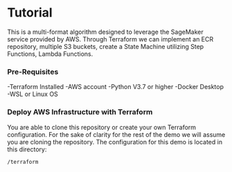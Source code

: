 # Tutorial

This is a multi-format algorithm designed to leverage the SageMaker service provided by AWS. Through Terraform we can implement an ECR repository, multiple S3 buckets, create a State Machine utilizing Step Functions, Lambda Functions. 

### Pre-Requisites

-Terraform Installed
-AWS account
-Python V3.7 or higher
-Docker Desktop
-WSL or Linux OS

### Deploy AWS Infrastructure with Terraform
You are able to clone this repository or create your own Terraform configuration. For the sake of clarity for the rest of the demo we will assume you are cloning the repository. The configuration for this demo is located in this directory:
```shell script
/terraform
```

